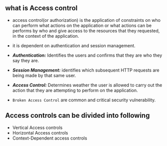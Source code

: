 ## what is Access control
- access control(or authorization) is the application of constraints on who can perform what actions on the application or what actions can be performs by who and give access to the resources that they requested, in the context of the application.
- it is dependent on authentication and session management.
- ***Authentication:*** Identifies the users and confirms that they are who they say they are.
- ***Session Management:*** identifies which subsequent HTTP requests are being made by that same user.
- ***Access Control:*** Determines weather the user is allowed to carry out the action that they are attempting to perform on the application.

- `Broken Access Control` are common and critical security vulnerability.

## Access controls can be divided into following 

- Vertical Access controls
- Horizontal Access controls
- Context-Dependent access controls

